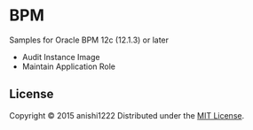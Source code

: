 # BPM
Samples for Oracle BPM 12c (12.1.3) or later

* Audit Instance Image
* Maintain Application Role

License
----------
Copyright &copy; 2015 anishi1222
Distributed under the [MIT License][mit].  

[MIT]: http://www.opensource.org/licenses/mit-license.php
